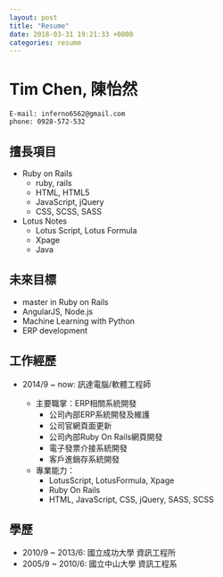 ```yaml
---
layout: post
title: "Resume"
date: 2018-03-31 19:21:33 +0800
categories: resume
---
```


# Tim Chen, 陳怡然
```
E-mail: inferno6562@gmail.com
phone: 0928-572-532
```

## 擅長項目

* Ruby on Rails
	* ruby, rails
	* HTML, HTML5
	* JavaScript, jQuery
	* CSS, SCSS, SASS
* Lotus Notes
	* Lotus Script, Lotus Formula
	* Xpage
	* Java

## 未來目標

* master in Ruby on Rails
* AngularJS, Node.js
* Machine Learning with Python
* ERP development

## 工作經歷

* 2014/9 ~ now: 訊達電腦/軟體工程師

	* 主要職掌：ERP相關系統開發
		* 公司內部ERP系統開發及維護
		* 公司官網頁面更新
		* 公司內部Ruby On Rails網頁開發
		* 電子發票介接系統開發
		* 客戶進銷存系統開發
	* 專業能力：
		* LotusScript, LotusFormula, Xpage
		* Ruby On Rails
		* HTML, JavaScript, CSS, jQuery, SASS, SCSS

## 學歷

* 2010/9 ~ 2013/6: 國立成功大學 資訊工程所
* 2005/9 ~ 2010/6: 國立中山大學 資訊工程系
